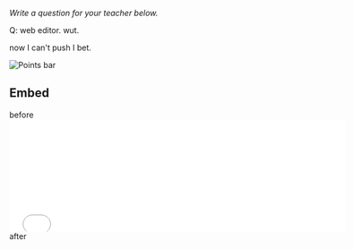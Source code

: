 _Write a question for your teacher below._

Q: web editor. wut.

now I can't push I bet.


![Points bar](../../blob/badges/.github/badges/points-bar.svg)

Embed
-----
before
<embed type="text/html" src="../../blob/badges/.github/badges/points-bar.svg" width="600" height="200">
after
